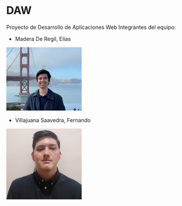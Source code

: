 # DAW
Proyecto de Desarrollo de Aplicaciones Web
Integrantes del equipo:
- Madera De Regil, Elías
<img src="/img/Elias.jpeg" alt="Elias" width="200"/>

- Villajuana Saavedra, Fernando
<img src="/img/Fernando.jpg" alt="Fernando" width="200"/>
